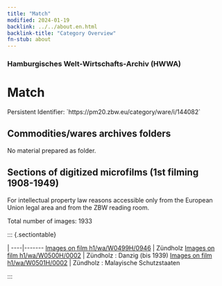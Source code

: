 ```yaml
---
title: "Match"
modified: 2024-01-19
backlink: ../../about.en.html
backlink-title: "Category Overview"
fn-stub: about
---
```


### Hamburgisches Welt-Wirtschafts-Archiv (HWWA)

# Match

<div class="hint">Persistent Identifier: `https://pm20.zbw.eu/category/ware/i/144082`</div>







## Commodities/wares archives folders





No material prepared as folder.



<a id="filmsections" />

## Sections of digitized microfilms (1st filming 1908-1949)

<p>For intellectual property law reasons accessible only from the European Union legal area and from the ZBW reading room.</p>



<p>Total number of images: 1933</p>




::: {.sectiontable}

 | 
----|-------
<a class="btn" href="https://pm20.zbw.eu/film/h1/wa/W0499H/0946" rel="nofollow">Images on film h1/wa/W0499H/0946</a> | Zündholz
<a class="btn" href="https://pm20.zbw.eu/film/h1/wa/W0500H/0002" rel="nofollow">Images on film h1/wa/W0500H/0002</a> | Zündholz : Danzig (bis 1939)
<a class="btn" href="https://pm20.zbw.eu/film/h1/wa/W0501H/0002" rel="nofollow">Images on film h1/wa/W0501H/0002</a> | Zündholz : Malayische Schutzstaaten


:::
















